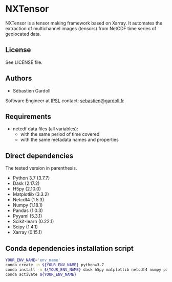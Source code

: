 # NXTensor

NXTensor is a tensor making framework based on Xarray.
It automates the extraction of multichannel images (tensors) from NetCDF time series of geolocated data.

## License

See LICENSE file.

## Authors

* Sébastien Gardoll

Software Engineer at [IPSL](https://www.ipsl.fr/en/)
contact: sebastien@gardoll.fr

## Requirements

- netcdf data files (all variables):
    - with the same period of time covered
    - with the same metadata names and properties

## Direct dependencies

The tested version in parenthesis.

- Python 3.7 (3.7.7)
- Dask (2.17.2)
- H5py (2.10.0)
- Matplotlib (3.3.2)
- Netcdf4 (1.5.3)
- Numpy (1.18.1)
- Pandas (1.0.3)
- Pyyaml (5.3.1)
- Scikit-learn (0.22.1)
- Scipy (1.4.1)
- Xarray (0.15.1)

## Conda dependencies installation script

```bash
YOUR_ENV_NAME='env_name'
conda create -n ${YOUR_ENV_NAME} python=3.7
conda install -n ${YOUR_ENV_NAME} dask h5py matplotlib netcdf4 numpy pandas pyyaml scikit-learn scipy xarray
conda activate ${YOUR_ENV_NAME}
```
